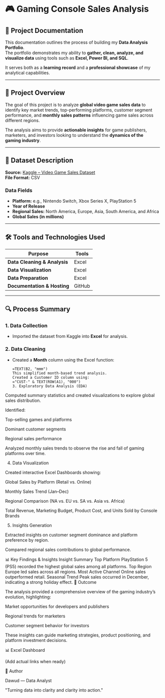 # 🎮 Gaming Console Sales Analysis

## 📘 Project Documentation

This documentation outlines the process of building my **Data Analysis Portfolio**.  
The portfolio demonstrates my ability to **gather, clean, analyze, and visualize data** using tools such as **Excel, Power BI, and SQL**.  

It serves both as a **learning record** and a **professional showcase** of my analytical capabilities.

---

## 🎯 Project Overview

The goal of this project is to analyze **global video game sales data** to identify key market trends, top-performing platforms, customer segment performance, and **monthly sales patterns** influencing game sales across different regions.

The analysis aims to provide **actionable insights** for game publishers, marketers, and investors looking to understand the **dynamics of the gaming industry**.

---

## 🧾 Dataset Description

**Source:** [Kaggle – Video Game Sales Dataset](https://www.kaggle.com)  
**File Format:** CSV  

### Data Fields
- **Platform:** e.g., Nintendo Switch, Xbox Series X, PlayStation 5  
- **Year of Release**  
- **Regional Sales:** North America, Europe, Asia, South America, and Africa  
- **Global Sales (in millions)**  

---

## 🛠️ Tools and Technologies Used

| Purpose | Tools |
|----------|-------|
| **Data Cleaning & Analysis** | Excel |
| **Data Visualization** | Excel |
| **Data Preparation** | Excel |
| **Documentation & Hosting** | GitHub |

---

## 🔍 Process Summary

### 1. Data Collection
- Imported the dataset from Kaggle into **Excel** for analysis.

### 2. Data Cleaning
- Created a **Month** column using the Excel function:  
  ```excel
  =TEXT(B2, "mmm")
  This simplified month-based trend analysis.
  Created a Customer ID column using:
  ="CUST-" & TEXT(ROW(A1), "000")
  3. Exploratory Data Analysis (EDA)

Computed summary statistics and created visualizations to explore global sales distribution.

Identified:

Top-selling games and platforms

Dominant customer segments

Regional sales performance

Analyzed monthly sales trends to observe the rise and fall of gaming platforms over time.

4. Data Visualization

Created interactive Excel Dashboards showing:

Global Sales by Platform (Retail vs. Online)

Monthly Sales Trend (Jan–Dec)

Regional Comparison (NA vs. EU vs. SA vs. Asia vs. Africa)

Total Revenue, Marketing Budget, Product Cost, and Units Sold by Console Brands

5. Insights Generation

Extracted insights on customer segment dominance and platform preference by region.

Compared regional sales contributions to global performance.

📊 Key Findings & Insights
Insight	Summary
Top Platform	PlayStation 5 (PS5) recorded the highest global sales among all platforms.
Top Region	Europe led sales across all regions.
Most Active Channel	Online sales outperformed retail.
Seasonal Trend	Peak sales occurred in December, indicating a strong holiday effect.
🏁 Outcome

The analysis provided a comprehensive overview of the gaming industry’s evolution, highlighting:

Market opportunities for developers and publishers

Regional trends for marketers

Customer segment behavior for investors

These insights can guide marketing strategies, product positioning, and platform investment decisions.

📊 Excel Dashboard

(Add actual links when ready)

🧠 Author

Dawud — Data Analyst 

"Turning data into clarity and clarity into action."

